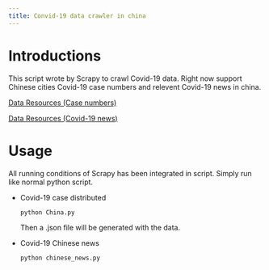 ```yaml
---
title: Convid-19 data crawler in china
---
```


# Introductions

This script wrote by Scrapy to crawl Covid-19 data. Right now support Chinese cities Covid-19 case numbers and relevent Covid-19 news in china.

[Data Resources (Case numbers)](https://ncov.dxy.cn/ncovh5/view/pneumonia)

[Data Resources (Covid-19 news)](https://new.qq.com/ch/antip/)

# Usage

All running conditions of Scrapy has been integrated in script. Simply run like normal python script.

* Covid-19 case distributed

    ```
    python China.py
    ```
    Then a .json file will be generated with the data.

* Covid-19 Chinese news

    ```
    python chinese_news.py
    ```